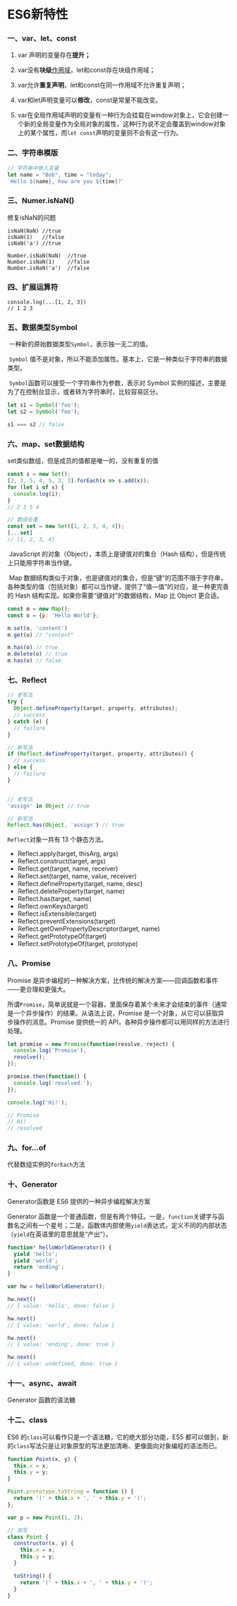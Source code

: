 # ES6新特性

### 一、var、let、const

1. var 声明的变量存在**提升；**

2. var没有**块级**[作用域](https://so.csdn.net/so/search?q=作用域&spm=1001.2101.3001.7020)，let和const存在块级作用域；

3. var允许**重复声明**，let和const在同一作用域不允许重复声明；

4. var和let声明变量可以**修改**，const是常量不能改变。
5. var在全局作用域声明的变量有一种行为会挂载在window对象上，它会创建一个新的全局变量作为全局对象的属性，这种行为说不定会覆盖到window对象上的某个属性，而`let const`声明的变量则不会有这一行为。

### 二、字符串模版

```javascript
// 字符串中嵌入变量
let name = "Bob", time = "today";
`Hello ${name}, how are you ${time}?`
```

### 三、Numer.isNaN()

修复isNaN的问题

```
isNaN(NaN) //true
isNaN(1)   //false
isNaN('a') //true

Number.isNaN(NaN)  //true
Number.isNaN(1)    //false
Number.isNaN('a')  //false
```

### 四、扩展运算符

```
console.log(...[1, 2, 3])
// 1 2 3
```

### 五、数据类型Symbol

​		一种新的原始数据类型`Symbol`，表示独一无二的值。

​		`Symbol` 值不是对象，所以不能添加属性。基本上，它是一种类似于字符串的数据类型。

​		`Symbol`函数可以接受一个字符串作为参数，表示对 Symbol 实例的描述，主要是为了在控制台显示，或者转为字符串时，比较容易区分。

```javascript
let s1 = Symbol('foo');
let s2 = Symbol('foo');

s1 === s2 // false
```

### 六、map、set数据结构

set类似数组，但是成员的值都是唯一的，没有重复的值

```javascript
const s = new Set();
[2, 3, 5, 4, 5, 2, 2].forEach(x => s.add(x));
for (let i of s) {
  console.log(i);
}
// 2 3 5 4

// 数组去重
const set = new Set([1, 2, 3, 4, 4]);
[...set]
// [1, 2, 3, 4]
```

​		JavaScript 的对象（Object），本质上是键值对的集合（Hash 结构），但是传统上只能用字符串当作键。

​		Map 数据结构类似于对象，也是键值对的集合，但是“键”的范围不限于字符串，各种类型的值（包括对象）都可以当作键，提供了“值—值”的对应，是一种更完善的 Hash 结构实现。如果你需要“键值对”的数据结构，Map 比 Object 更合适。

```javascript
const m = new Map();
const o = {p: 'Hello World'};

m.set(o, 'content')
m.get(o) // "content"

m.has(o) // true
m.delete(o) // true
m.has(o) // false
```

### 七、Reflect

```javascript
// 老写法
try {
  Object.defineProperty(target, property, attributes);
  // success
} catch (e) {
  // failure
}

// 新写法
if (Reflect.defineProperty(target, property, attributes)) {
  // success
} else {
  // failure
}


// 老写法
'assign' in Object // true

// 新写法
Reflect.has(Object, 'assign') // true
```

`Reflect`对象一共有 13 个静态方法。

- Reflect.apply(target, thisArg, args)
- Reflect.construct(target, args)
- Reflect.get(target, name, receiver)
- Reflect.set(target, name, value, receiver)
- Reflect.defineProperty(target, name, desc)
- Reflect.deleteProperty(target, name)
- Reflect.has(target, name)
- Reflect.ownKeys(target)
- Reflect.isExtensible(target)
- Reflect.preventExtensions(target)
- Reflect.getOwnPropertyDescriptor(target, name)
- Reflect.getPrototypeOf(target)
- Reflect.setPrototypeOf(target, prototype)

### 八、Promise

Promise 是异步编程的一种解决方案，比传统的解决方案——回调函数和事件——更合理和更强大。

所谓`Promise`，简单说就是一个容器，里面保存着某个未来才会结束的事件（通常是一个异步操作）的结果。从语法上说，Promise 是一个对象，从它可以获取异步操作的消息。Promise 提供统一的 API，各种异步操作都可以用同样的方法进行处理。

```javascript
let promise = new Promise(function(resolve, reject) {
  console.log('Promise');
  resolve();
});

promise.then(function() {
  console.log('resolved.');
});

console.log('Hi!');

// Promise
// Hi!
// resolved
```

### 九、for...of

代替数组实例的`forEach`方法

### 十、Generator 

Generator函数是 ES6 提供的一种异步编程解决方案

Generator 函数是一个普通函数，但是有两个特征。一是，`function`关键字与函数名之间有一个星号；二是，函数体内部使用`yield`表达式，定义不同的内部状态（`yield`在英语里的意思就是“产出”）。

```javascript
function* helloWorldGenerator() {
  yield 'hello';
  yield 'world';
  return 'ending';
}

var hw = helloWorldGenerator();

hw.next()
// { value: 'hello', done: false }

hw.next()
// { value: 'world', done: false }

hw.next()
// { value: 'ending', done: true }

hw.next()
// { value: undefined, done: true }
```

### 十一、async、await

 Generator 函数的语法糖

### 十二、class

ES6 的`class`可以看作只是一个语法糖，它的绝大部分功能，ES5 都可以做到，新的`class`写法只是让对象原型的写法更加清晰、更像面向对象编程的语法而已。

```javascript
function Point(x, y) {
  this.x = x;
  this.y = y;
}

Point.prototype.toString = function () {
  return '(' + this.x + ', ' + this.y + ')';
};

var p = new Point(1, 2);

// 改写
class Point {
  constructor(x, y) {
    this.x = x;
    this.y = y;
  }

  toString() {
    return '(' + this.x + ', ' + this.y + ')';
  }
}
```

